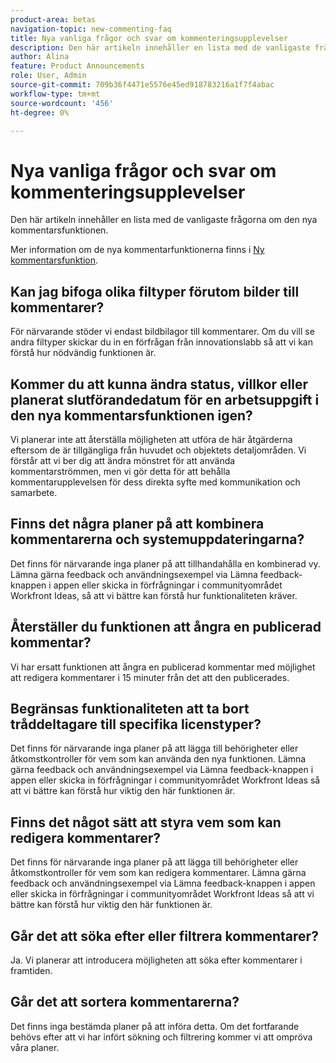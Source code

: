 ```yaml
---
product-area: betas
navigation-topic: new-commenting-faq
title: Nya vanliga frågor och svar om kommenteringsupplevelser
description: Den här artikeln innehåller en lista med de vanligaste frågorna om den nya kommentarsfunktionen.
author: Alina
feature: Product Announcements
role: User, Admin
source-git-commit: 709b36f4471e5576e45ed918783216a1f7f4abac
workflow-type: tm+mt
source-wordcount: '456'
ht-degree: 0%

---
```



# Nya vanliga frågor och svar om kommenteringsupplevelser

Den här artikeln innehåller en lista med de vanligaste frågorna om den nya kommentarsfunktionen.

Mer information om de nya kommentarfunktionerna finns i [Ny kommentarsfunktion](../../betas/new-commenting-experience-beta/unified-commenting-experience.md).

## Kan jag bifoga olika filtyper förutom bilder till kommentarer?

För närvarande stöder vi endast bildbilagor till kommentarer. Om du vill se andra filtyper skickar du in en förfrågan från innovationslabb så att vi kan förstå hur nödvändig funktionen är.

## Kommer du att kunna ändra status, villkor eller planerat slutförandedatum för en arbetsuppgift i den nya kommentarsfunktionen igen?

Vi planerar inte att återställa möjligheten att utföra de här åtgärderna eftersom de är tillgängliga från huvudet och objektets detaljområden. Vi förstår att vi ber dig att ändra mönstret för att använda kommentarströmmen, men vi gör detta för att behålla kommentarupplevelsen för dess direkta syfte med kommunikation och samarbete.

## Finns det några planer på att kombinera kommentarerna och systemuppdateringarna?

Det finns för närvarande inga planer på att tillhandahålla en kombinerad vy. Lämna gärna feedback och användningsexempel via Lämna feedback-knappen i appen eller skicka in förfrågningar i communityområdet Workfront Ideas, så att vi bättre kan förstå hur funktionaliteten kräver.

## Återställer du funktionen att ångra en publicerad kommentar?

Vi har ersatt funktionen att ångra en publicerad kommentar med möjlighet att redigera kommentarer i 15 minuter från det att den publicerades.

## Begränsas funktionaliteten att ta bort tråddeltagare till specifika licenstyper?

Det finns för närvarande inga planer på att lägga till behörigheter eller åtkomstkontroller för vem som kan använda den nya funktionen. Lämna gärna feedback och användningsexempel via Lämna feedback-knappen i appen eller skicka in förfrågningar i communityområdet Workfront Ideas så att vi bättre kan förstå hur viktig den här funktionen är.

## Finns det något sätt att styra vem som kan redigera kommentarer?

Det finns för närvarande inga planer på att lägga till behörigheter eller åtkomstkontroller för vem som kan redigera kommentarer. Lämna gärna feedback och användningsexempel via Lämna feedback-knappen i appen eller skicka in förfrågningar i communityområdet Workfront Ideas så att vi bättre kan förstå hur viktig den här funktionen är.

## Går det att söka efter eller filtrera kommentarer?

Ja. Vi planerar att introducera möjligheten att söka efter kommentarer i framtiden.

## Går det att sortera kommentarerna?

Det finns inga bestämda planer på att införa detta. Om det fortfarande behövs efter att vi har infört sökning och filtrering kommer vi att ompröva våra planer.
